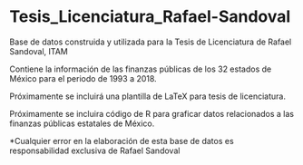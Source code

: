 # Tesis_Licenciatura_Rafael-Sandoval
Base de datos construida y utilizada para la Tesis de Licenciatura de Rafael Sandoval, ITAM

Contiene la información de las finanzas públicas de los 32 estados de México para el periodo de 1993 a 2018.

Próximamente se incluirá una plantilla de LaTeX para tesis de licenciatura.

Próximamente se incluira código de R para graficar datos relacionados a las finanzas públicas estatales de México.

*Cualquier error en la elaboración de esta base de datos es responsabilidad exclusiva de Rafael Sandoval


